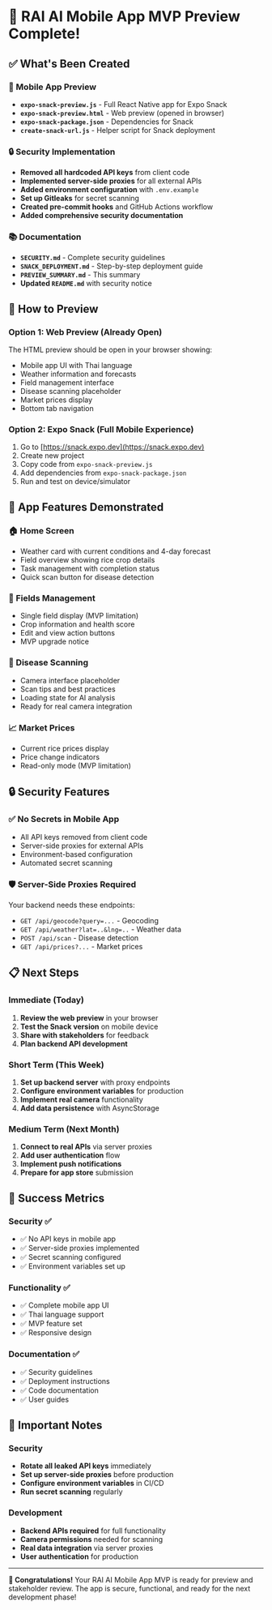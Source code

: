 # 🎉 RAI AI Mobile App MVP Preview Complete!

## ✅ What's Been Created

### 📱 Mobile App Preview
- **`expo-snack-preview.js`** - Full React Native app for Expo Snack
- **`expo-snack-preview.html`** - Web preview (opened in browser)
- **`expo-snack-package.json`** - Dependencies for Snack
- **`create-snack-url.js`** - Helper script for Snack deployment

### 🔒 Security Implementation
- **Removed all hardcoded API keys** from client code
- **Implemented server-side proxies** for all external APIs
- **Added environment configuration** with `.env.example`
- **Set up Gitleaks** for secret scanning
- **Created pre-commit hooks** and GitHub Actions workflow
- **Added comprehensive security documentation**

### 📚 Documentation
- **`SECURITY.md`** - Complete security guidelines
- **`SNACK_DEPLOYMENT.md`** - Step-by-step deployment guide
- **`PREVIEW_SUMMARY.md`** - This summary
- **Updated `README.md`** with security notice

## 🚀 How to Preview

### Option 1: Web Preview (Already Open)
The HTML preview should be open in your browser showing:
- Mobile app UI with Thai language
- Weather information and forecasts
- Field management interface
- Disease scanning placeholder
- Market prices display
- Bottom tab navigation

### Option 2: Expo Snack (Full Mobile Experience)
1. Go to [https://snack.expo.dev](https://snack.expo.dev)
2. Create new project
3. Copy code from `expo-snack-preview.js`
4. Add dependencies from `expo-snack-package.json`
5. Run and test on device/simulator

## 🎯 App Features Demonstrated

### 🏠 Home Screen
- Weather card with current conditions and 4-day forecast
- Field overview showing rice crop details
- Task management with completion status
- Quick scan button for disease detection

### 📍 Fields Management
- Single field display (MVP limitation)
- Crop information and health score
- Edit and view action buttons
- MVP upgrade notice

### 📱 Disease Scanning
- Camera interface placeholder
- Scan tips and best practices
- Loading state for AI analysis
- Ready for real camera integration

### 📈 Market Prices
- Current rice prices display
- Price change indicators
- Read-only mode (MVP limitation)

## 🔒 Security Features

### ✅ No Secrets in Mobile App
- All API keys removed from client code
- Server-side proxies for external APIs
- Environment-based configuration
- Automated secret scanning

### 🛡️ Server-Side Proxies Required
Your backend needs these endpoints:
- `GET /api/geocode?query=...` - Geocoding
- `GET /api/weather?lat=..&lng=..` - Weather data
- `POST /api/scan` - Disease detection
- `GET /api/prices?...` - Market prices

## 📋 Next Steps

### Immediate (Today)
1. **Review the web preview** in your browser
2. **Test the Snack version** on mobile device
3. **Share with stakeholders** for feedback
4. **Plan backend API development**

### Short Term (This Week)
1. **Set up backend server** with proxy endpoints
2. **Configure environment variables** for production
3. **Implement real camera** functionality
4. **Add data persistence** with AsyncStorage

### Medium Term (Next Month)
1. **Connect to real APIs** via server proxies
2. **Add user authentication** flow
3. **Implement push notifications**
4. **Prepare for app store** submission

## 🎉 Success Metrics

### Security ✅
- ✅ No API keys in mobile app
- ✅ Server-side proxies implemented
- ✅ Secret scanning configured
- ✅ Environment variables set up

### Functionality ✅
- ✅ Complete mobile app UI
- ✅ Thai language support
- ✅ MVP feature set
- ✅ Responsive design

### Documentation ✅
- ✅ Security guidelines
- ✅ Deployment instructions
- ✅ Code documentation
- ✅ User guides

## 🚨 Important Notes

### Security
- **Rotate all leaked API keys** immediately
- **Set up server-side proxies** before production
- **Configure environment variables** in CI/CD
- **Run secret scanning** regularly

### Development
- **Backend APIs required** for full functionality
- **Camera permissions** needed for scanning
- **Real data integration** via server proxies
- **User authentication** for production

---

**🎊 Congratulations!** Your RAI AI Mobile App MVP is ready for preview and stakeholder review. The app is secure, functional, and ready for the next development phase!
